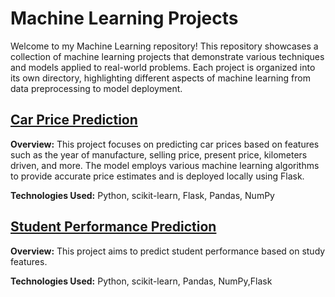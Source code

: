 # Machine Learning Projects
Welcome to my Machine Learning repository! This repository showcases a collection of machine learning projects that demonstrate various techniques and models applied to real-world problems. Each project is organized into its own directory, highlighting different aspects of machine learning from data preprocessing to model deployment.

## [Car Price Prediction](https://github.com/Fatimarz/Machine-Learning-Projects/tree/main/car_price_prediction)
**Overview:** This project focuses on predicting car prices based on features such as the year of manufacture, selling price, present price, kilometers driven, and more. The model employs various machine learning algorithms to provide accurate price estimates and is deployed locally using Flask.

**Technologies Used:** Python, scikit-learn, Flask, Pandas, NumPy

## [Student Performance Prediction](https://github.com/Fatimarz/Machine-Learning-Projects/tree/main/Student_performance_prediction)
**Overview:** This project aims to predict student performance based on study features. 

**Technologies Used:** Python, scikit-learn, Pandas, NumPy,Flask
